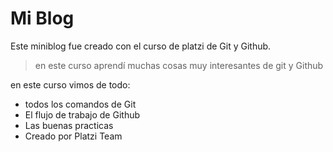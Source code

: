 # Mi Blog
Este miniblog fue creado con el curso de platzi de Git y Github.
>en este curso aprendí muchas cosas muy interesantes de git y Github

en este curso vimos de todo:
* todos los comandos de Git
* El flujo de trabajo de Github
* Las buenas practicas
* Creado por Platzi Team